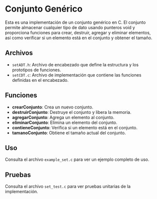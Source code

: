 # Conjunto Genérico

Esta es una implementación de un conjunto genérico en C. El conjunto permite almacenar cualquier tipo de dato usando punteros void y proporciona funciones para crear, destruir, agregar y eliminar elementos, así como verificar si un elemento está en el conjunto y obtener el tamaño.

## Archivos

- `setADT.h`: Archivo de encabezado que define la estructura y los prototipos de funciones.
- `setCDT.c`: Archivo de implementación que contiene las funciones definidas en el encabezado.

## Funciones

- **crearConjunto**: Crea un nuevo conjunto.
- **destruirConjunto**: Destruye el conjunto y libera la memoria.
- **agregarConjunto**: Agrega un elemento al conjunto.
- **eliminarConjunto**: Elimina un elemento del conjunto.
- **contieneConjunto**: Verifica si un elemento está en el conjunto.
- **tamanoConjunto**: Obtiene el tamaño actual del conjunto.

## Uso

Consulta el archivo `example_set.c` para ver un ejemplo completo de uso.

## Pruebas

Consulta el archivo `set_test.c` para ver pruebas unitarias de la implementación.
